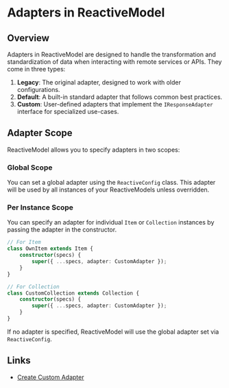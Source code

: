# Adapters in ReactiveModel

## Overview

Adapters in ReactiveModel are designed to handle the transformation and standardization of data when interacting with
remote services or APIs. They come in three types:

1. **Legacy**: The original adapter, designed to work with older configurations.
2. **Default**: A built-in standard adapter that follows common best practices.
3. **Custom**: User-defined adapters that implement the `IResponseAdapter` interface for specialized use-cases.

## Adapter Scope

ReactiveModel allows you to specify adapters in two scopes:

### Global Scope

You can set a global adapter using the `ReactiveConfig` class. This adapter will be used by all instances of your
ReactiveModels unless overridden.

### Per Instance Scope

You can specify an adapter for individual `Item` or `Collection` instances by passing the adapter in the constructor.

```typescript
// For Item
class OwnItem extends Item {
	constructor(specs) {
		super({ ...specs, adapter: CustomAdapter });
	}
}

// For Collection
class CustomCollection extends Collection {
	constructor(specs) {
		super({ ...specs, adapter: CustomAdapter });
	}
}
```

If no adapter is specified, ReactiveModel will use the global adapter set via `ReactiveConfig`.

## Links

-   [Create Custom Adapter](./create-custom-adapter.md)
